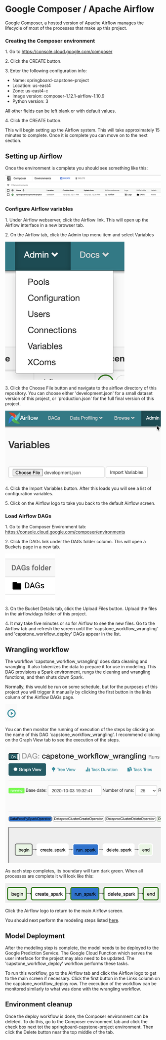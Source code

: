 # Google Composer / Apache Airflow

Google Composer, a hosted version of Apache Airflow manages the lifecycle of most of the processes that make up this project.

### Creating the Composer environment

1\. Go to https://console.cloud.google.com/composer

2\. Click the CREATE button.

3\. Enter the following configuration info:

* Name: springboard-capstone-project
* Location: us-east4
* Zone: us-east4-c
* Image version: composer-1.12.1-airflow-1.10.9
* Python version: 3

All other fields can be left blank or with default values.

4\. Click the CREATE button.

This will begin setting up the Airflow system.  This will take approximately 15 minutes to complete.  Once it is complete you can move on to the next section.

## Setting up Airflow

Once the environment is complete you should see something like this:

![Composer Environment listing](../images/composer-home.png)

### Configure Airflow variables

1\. Under Airflow webserver, click the Airflow link.   This will open up the Airflow interface in a new browser tab.

2\. On the Airflow tab, click the Admin top menu item and select Variables

![Variables](../images/variables.png)

3\. Click the Choose File button and navigate to the airflow directory of this repository.   You can choose either 
'development.json' for a small dataset version of this project, or 'production.json' for the full final version of 
this project.

![Choose file](../images/variables-import.png)

4\. Click the Import Variables button.  After this loads you will see a list of configuration variables.

5\. Click on the Airflow logo to take you back to the default Airflow screen.

### Load Airflow DAGs

1\. Go to the Composer Environment tab: https://console.cloud.google.com/composer/environments

2\. Click the DAGs link under the DAGs folder column.  This will open a Buckets page in a new tab.

![DAGs link](../images/dags-bucket.png)

3\. On the Bucket Details tab, click the Upload Files button.  Upload the files in the airflow/dags folder of this project.

4\. It may take five minutes or so for Airflow to see the new files.  Go to the Airflow tab and refresh the screen until the
'capstone_workflow_wrangling' and 'capstone_workflow_deploy' DAGs appear in the list.

## Wrangling workflow

The workflow 'capstone_workflow_wrangling' does data cleaning and wrangling.  It also tokenizes the data to prepare it for use in modeling. 
This DAG provisions a Spark environment, rungs the cleaning and wrangling functions, and then shuts down Spark.

Normally, this would be run on some schedule, but for the purposes of this project you will trigger it manually by clicking the first button
in the links column of the Airflow DAGs page.

![Trigger DAG](../images/trigger-dag.png)

You can then monitor the running of execution of the steps by clicking on the name
of this DAG 'capstone_workflow_wrangling'.  I recommend clicking on the
Graph View tab to see the execution of the steps.

![Graph View](../images/graph-view.png)

As each step completes, its boundary will turn dark green.  When all processes are complete it will look like this:

![DAG complete](../images/complete.png)

Click the Airflow logo to return to the main Airflow screen.


You should next perform the modeling steps listed [here](TBD).

## Model Deployment

After the modeling step is complete, the model needs to be deployed to the Google Prediction Service.  The Google Cloud
Function which serves the user interface for the project may also need to be updated. The 'capstone_workflow_deploy' workflow
performs these tasks.

To run this workflow, go to the Airflow tab and click the Airflow logo to get to the main screen if necessary.  Click the 
first button in the Links column on the capstone_workflow_deploy row.  The
execution of the workflow can be monitored similarly to what was done with the wrangling workflow.

## Environment cleanup

Once the deploy workflow is done, the Composer environment can be deleted.  To do this,
go to the Composer environment tab and click the check box next tot the springboard-capstone-project environment.  Then click the Delete
button near the top middle of the tab.